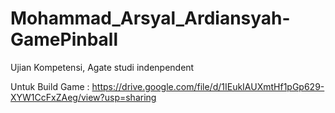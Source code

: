 # Mohammad_Arsyal_Ardiansyah-GamePinball
Ujian Kompetensi, Agate studi indenpendent

Untuk Build Game :
https://drive.google.com/file/d/1IEukIAUXmtHf1pGp629-XYW1CcFxZAeg/view?usp=sharing
